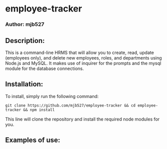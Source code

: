 # employee-tracker

### Author: mjb527


## Description:

This is a command-line HRMS that will allow you to create, read, update (employees only), and delete new employees, roles, and departments using Node.js and MySQL. It makes use of inquirer for the prompts and the mysql module for the database connections.


## Installation:

To install, simply run the following command:

`git clone https://github.com/mjb527/employee-tracker && cd employee-tracker && npm install`

This line will clone the repository and install the required node modules for you.


## Examples of use:
